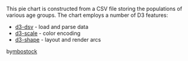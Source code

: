 This pie chart is constructed from a CSV file storing the populations of various age groups. The chart employs a number of D3 features:

* [d3-dsv](https://github.com/d3/d3-dsv) - load and parse data
* [d3-scale](https://github.com/d3/d3-scale) - color encoding
* [d3-shape](https://github.com/d3/d3-shape) - layout and render arcs



by[mbostock](http://bl.ocks.org/mbostock)